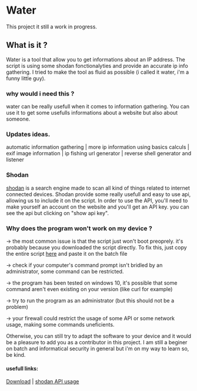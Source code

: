 # Water
This project it still a work in progress.


## What is it ?
Water is a tool that allow you to get informations about an IP address.
The script is using some shodan fonctionalyties and provide an accurate ip info gathering.
I tried to make the tool as fluid as possible (i called it water, i'm a funny little guy).

### why would i need this ?
 water can be really usefull when it comes to information gathering. You can use it to get some usefulls informations about a website but also about someone.

### Updates ideas.

automatic information gathering | more ip information using basics calculs | exif image information | ip fishing url generator | reverse shell generator and listener

### Shodan
[shodan](https://www.shodan.io/) is a search engine made to scan all kind of things related to internet connected devices.
Shodan provide some really usefull and easy to use api, allowing us to include it on the script. In order to use the API, you'll need to make yourself an account on the website and you'll get an API key. you can see the api but clicking on "show api key".

### Why does the program won't work on my device ?

-> the most common issue is that the script just won't boot preoprely. it's probably because you downloaded the script directly. To fix this, just copy the entire script [here](https://raw.githubusercontent.com/b3rt1ng/Water/master/main.bat) and paste it on the batch file

-> check if your computer's command prompt isn't bridled by an administrator, some command can be restricted.

-> the program has been tested on windows 10, it's possible that some command aren't even existing on your version (like curl for example)

-> try to run the program as an administrator (but this should not be a problem)

-> your firewall could restrict the usage of some API or some network usage, making some commands uneficients.

Otherwise, you can still try to adapt the software to your device and it would be a pleasure to add you as a contributor in this project.
I am still a beginer on batch and informatical security in general but i'm on my way to learn so, be kind.



#### usefull links:
[Download](https://github.com/b3rt1ng/Water/files/3311720/water.zip) |
[shodan API usage](https://developer.shodan.io/api)

